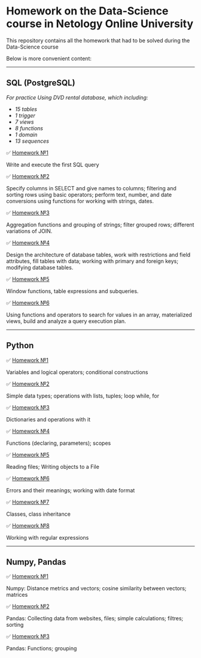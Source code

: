 # Homework on the Data-Science course in Netology Online University
This repository contains all the homework that had to be solved during the Data-Science course

Below is more convenient content:
____
## SQL (PostgreSQL)
*For practice Using DVD rental database, which including:*
- *15 tables*
- *1 trigger*
- *7 views*
- *8 functions*
- *1 domain*
- *13 sequences*

:white_check_mark: [Homework №1](https://github.com/vicvoilukov/Data-Science-Netology/blob/fc711a6ade86451f03afc064d015a66fb970da58/SQL/%D0%94%D0%BE%D0%BC%D0%B0%D1%88%D0%BD%D0%B5%D0%B5%20%D0%B7%D0%B0%D0%B4%D0%B0%D0%BD%D0%B8%D0%B5%201.sql)

Write and execute the first SQL query

:white_check_mark: [Homework №2](https://github.com/vicvoilukov/Data-Science-Netology/blob/fc711a6ade86451f03afc064d015a66fb970da58/SQL/%D0%94%D0%BE%D0%BC%D0%B0%D1%88%D0%BD%D0%B5%D0%B5%20%D0%B7%D0%B0%D0%B4%D0%B0%D0%BD%D0%B8%D0%B5%202.sql)

Specify columns in SELECT and give names to columns; filtering and sorting rows using basic operators; perform text, number, and date conversions using functions for working with strings, dates.

:white_check_mark: [Homework №3](https://github.com/vicvoilukov/Data-Science-Netology/blob/0a64faa09042a4e453a25318a1697fcf9a00c735/SQL/%D0%94%D0%BE%D0%BC%D0%B0%D1%88%D0%BD%D0%B5%D0%B5%20%D0%B7%D0%B0%D0%B4%D0%B0%D0%BD%D0%B8%D0%B5%203.sql)

Aggregation functions and grouping of strings; filter grouped rows; different variations of JOIN.

:white_check_mark: [Homework №4](https://github.com/vicvoilukov/Data-Science-Netology/blob/0a64faa09042a4e453a25318a1697fcf9a00c735/SQL/%D0%94%D0%BE%D0%BC%D0%B0%D1%88%D0%BD%D0%B5%D0%B5%20%D0%B7%D0%B0%D0%B4%D0%B0%D0%BD%D0%B8%D0%B5%204.sql)

Design the architecture of database tables, work with restrictions and field attributes, fill tables with data; working with primary and foreign keys; modifying database tables.

:white_check_mark: [Homework №5](https://github.com/vicvoilukov/Data-Science-Netology/blob/e7a9caa3e39db4e18ffd3e1319c745be350e90f2/SQL/%D0%94%D0%BE%D0%BC%D0%B0%D1%88%D0%BD%D0%B5%D0%B5%20%D0%B7%D0%B0%D0%B4%D0%B0%D0%BD%D0%B8%D0%B5%205.sql)

Window functions, table expressions and subqueries.

:white_check_mark: [Homework №6](https://github.com/vicvoilukov/Data-Science-Netology/blob/0a64faa09042a4e453a25318a1697fcf9a00c735/SQL/%D0%94%D0%BE%D0%BC%D0%B0%D1%88%D0%BD%D0%B5%D0%B5%20%D0%B7%D0%B0%D0%B4%D0%B0%D0%BD%D0%B8%D0%B5%206.sql)

Using functions and operators to search for values in an array, materialized views, build and analyze a query execution plan.
____

## Python
:white_check_mark: [Homework №1](https://github.com/vicvoilukov/Data-Science-Netology/blob/63ae6f61eaf8de76a7e19900928f2c16fea58972/Python/Homework_1_Python.ipynb)

Variables and logical operators; conditional constructions

:white_check_mark: [Homework №2](https://github.com/vicvoilukov/Data-Science-Netology/blob/63ae6f61eaf8de76a7e19900928f2c16fea58972/Python/Homework_2_Python.ipynb)

Simple data types; operations with lists, tuples; loop while, for

:white_check_mark: [Homework №3](https://github.com/vicvoilukov/Data-Science-Netology/blob/63ae6f61eaf8de76a7e19900928f2c16fea58972/Python/Homework_3_Python.ipynb)

Dictionaries and operations with it

:white_check_mark: [Homework №4](https://github.com/vicvoilukov/Data-Science-Netology/blob/63ae6f61eaf8de76a7e19900928f2c16fea58972/Python/Homework_4_Python.ipynb)

Functions (declaring, parameters); scopes

:white_check_mark: [Homework №5](https://github.com/vicvoilukov/Data-Science-Netology/blob/63ae6f61eaf8de76a7e19900928f2c16fea58972/Python/Homework_5_Python.ipynb)

Reading files; Writing objects to a File

:white_check_mark: [Homework №6](https://github.com/vicvoilukov/Data-Science-Netology/blob/63ae6f61eaf8de76a7e19900928f2c16fea58972/Python/Homework_6_Python.ipynb)

Errors and their meanings; working with date format

:white_check_mark: [Homework №7](https://github.com/vicvoilukov/Data-Science-Netology/blob/63ae6f61eaf8de76a7e19900928f2c16fea58972/Python/Homework_7_Python.ipynb)

Classes, class inheritance

:white_check_mark: [Homework №8](https://github.com/vicvoilukov/Data-Science-Netology/blob/63ae6f61eaf8de76a7e19900928f2c16fea58972/Python/Homework_8_Python.ipynb)

Working with regular expressions
____

## Numpy, Pandas
:white_check_mark: [Homework №1](https://github.com/vicvoilukov/Data-Science-Netology/blob/f0b1ac9bc595adc7af066ed0fad1980ce34a773e/Numpy,%20Pandas/Homework_1_Numpy,_Pandas.ipynb)

Numpy: Distance metrics and vectors; cosine similarity between vectors; matrices

:white_check_mark: [Homework №2](https://github.com/vicvoilukov/Data-Science-Netology/blob/f0b1ac9bc595adc7af066ed0fad1980ce34a773e/Numpy,%20Pandas/Homework_2_Numpy,_Pandas.ipynb)

Pandas: Collecting data from websites, files; simple calculations; filtres; sorting

:white_check_mark: [Homework №3]([https://github.com/vicvoilukov/Data-Science-Netology/blob/63ae6f61eaf8de76a7e19900928f2c16fea58972/Python/Homework_3_Python.ipynb](https://github.com/vicvoilukov/Data-Science-Netology/blob/f0b1ac9bc595adc7af066ed0fad1980ce34a773e/Numpy,%20Pandas/Homework_3_Numpy,_Pandas.ipynb))

Pandas: Functions; grouping
